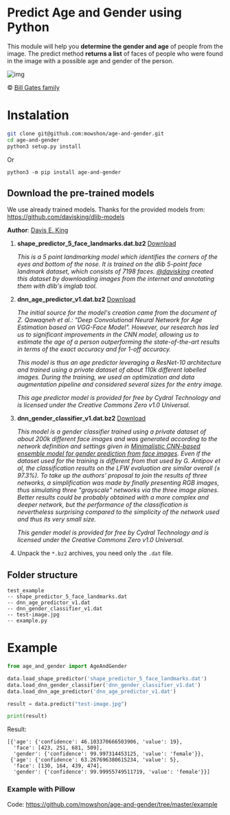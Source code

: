 # Predict Age and Gender using Python
This module will help you **determine the gender and age** of people from the image. The predict method **returns a list** of faces of people who were found in the image with a possible age and gender of the person.

![img](https://raw.githubusercontent.com/mowshon/age-and-gender/master/example/result.jpg)

© [Bill Gates family](https://www.businessinsider.com/microsoft-bill-melinda-gates-drive-daughter-to-school-2019-4)

# Instalation

```bash
git clone git@github.com:mowshon/age-and-gender.git
cd age-and-gender
python3 setup.py install
```

Or

```
python3 -m pip install age-and-gender
```

## Download the pre-trained models

We use already trained models. Thanks for the provided models from: https://github.com/davisking/dlib-models

**Author**: [Davis E. King](https://github.com/davisking)

1. **shape_predictor_5_face_landmarks.dat.bz2** [Download](https://github.com/davisking/dlib-models/raw/master/shape_predictor_5_face_landmarks.dat.bz2)

    _This is a 5 point landmarking model which identifies the corners of the eyes and bottom of the nose. It is trained on the dlib 5-point face landmark dataset, which consists of 7198 faces. [@davisking](https://github.com/davisking) created this dataset by downloading images from the internet and annotating them with dlib's imglab tool._
    
2. **dnn_age_predictor_v1.dat.bz2** [Download](https://github.com/davisking/dlib-models/raw/master/age-predictor/dnn_age_predictor_v1.dat.bz2)
    
    _The initial source for the model's creation came from the document of Z. Qawaqneh et al.: "Deep Convolutional Neural Network for Age Estimation based on VGG-Face Model". However, our research has led us to significant improvements in the CNN model, allowing us to estimate the age of a person outperforming the state-of-the-art results in terms of the exact accuracy and for 1-off accuracy._

    _This model is thus an age predictor leveraging a ResNet-10 architecture and trained using a private dataset of about 110k different labelled images. During the training, we used an optimization and data augmentation pipeline and considered several sizes for the entry image._

    _This age predictor model is provided for free by Cydral Technology and is licensed under the Creative Commons Zero v1.0 Universal._
    
3. **dnn_gender_classifier_v1.dat.bz2** [Download](https://github.com/davisking/dlib-models/raw/master/gender-classifier/dnn_gender_classifier_v1.dat.bz2)

    _This model is a gender classifier trained using a private dataset of about 200k different face images and was generated according to the network definition and settings given in [Minimalistic CNN-based ensemble model for gender prediction from face images](http://www.eurecom.fr/fr/publication/4768/download/mm-publi-4768.pdf). Even if the dataset used for the training is different from that used by G. Antipov et al, the classification results on the LFW evaluation are similar overall (± 97.3%). To take up the authors' proposal to join the results of three networks, a simplification was made by finally presenting RGB images, thus simulating three "grayscale" networks via the three image planes. Better results could be probably obtained with a more complex and deeper network, but the performance of the classification is nevertheless surprising compared to the simplicity of the network used and thus its very small size._

    _This gender model is provided for free by Cydral Technology and is licensed under the Creative Commons Zero v1.0 Universal._
    
4. Unpack the `*.bz2` archives, you need only the `.dat` file.

## Folder structure

```
test_example
-- shape_predictor_5_face_landmarks.dat
-- dnn_age_predictor_v1.dat
-- dnn_gender_classifier_v1.dat
-- test-image.jpg
-- example.py
```

# Example

```python
from age_and_gender import AgeAndGender

data.load_shape_predictor('shape_predictor_5_face_landmarks.dat')
data.load_dnn_gender_classifier('dnn_gender_classifier_v1.dat')
data.load_dnn_age_predictor('dnn_age_predictor_v1.dat')

result = data.predict("test-image.jpg")

print(result)
```

Result:

```
[{'age': {'confidence': 46.103370666503906, 'value': 19},
  'face': [423, 251, 681, 509],
  'gender': {'confidence': 99.997314453125, 'value': 'female'}},
 {'age': {'confidence': 63.267696380615234, 'value': 5},
  'face': [130, 164, 439, 474],
  'gender': {'confidence': 99.99955749511719, 'value': 'female'}}]
```

### Example with Pillow
Code: https://github.com/mowshon/age-and-gender/tree/master/example